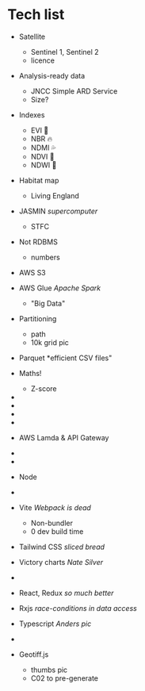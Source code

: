 
Tech list
=========

- Satellite
  - Sentinel 1, Sentinel 2
  - licence
- Analysis-ready data
  - JNCC Simple ARD Service
  - Size?
- Indexes
  - EVI 🌿
  - NBR 🔥
  - NDMI 💦
  - NDVI 🌿
  - NDWI 🌊
- Habitat map
  - Living England

- JASMIN *supercomputer*
  - STFC

- Not RDBMS
  - numbers
- AWS S3
- AWS Glue *Apache Spark*
  - "Big Data"

- Partitioning
  - path
  - 10k grid pic
- Parquet *efficient CSV files"



- Maths!
  - Z-score
- 
- 
- 
- 
- AWS Lamda & API Gateway

- 
- 
- Node
- 
- Vite *Webpack is dead*
  - Non-bundler
  - 0 dev build time
- Tailwind CSS *sliced bread*
- Victory charts *Nate Silver*
- 
- React, Redux *so much better*
- Rxjs *race-conditions in data access*
- Typescript *Anders pic*
- 
- Geotiff.js
  - thumbs pic
  - C02 to pre-generate